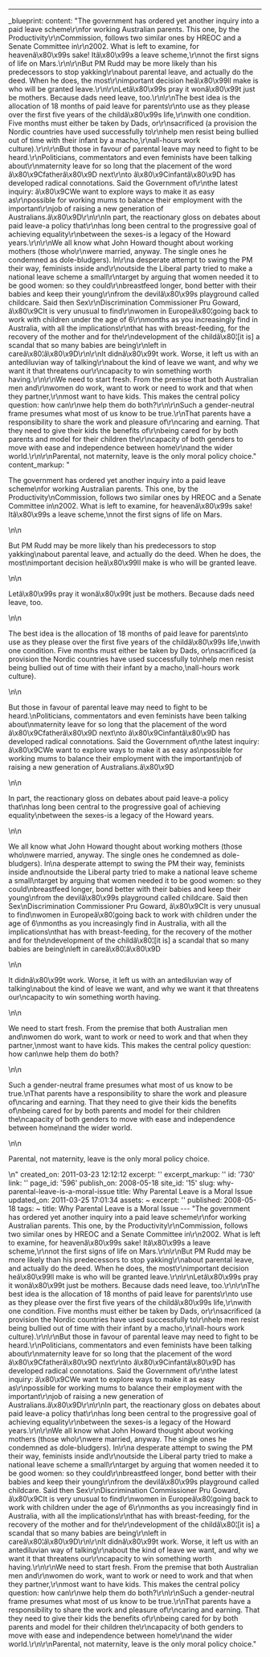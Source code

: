 ---
_blueprint:
  content: "The government has ordered yet another inquiry into a paid leave scheme\r\nfor
    working Australian parents. This one, by the Productivity\r\nCommission, follows
    two similar ones by HREOC and a Senate Committee in\r\n2002. What is left to examine,
    for heavenâ\x80\x99s sake! Itâ\x80\x99s a leave scheme,\r\nnot the first signs
    of life on Mars.\r\n\r\nBut PM Rudd may be more likely than his predecessors to
    stop yakking\r\nabout parental leave, and actually do the deed. When he does,
    the most\r\nimportant decision heâ\x80\x99ll make is who will be granted leave.\r\n\r\nLetâ\x80\x99s
    pray it wonâ\x80\x99t just be mothers. Because dads need leave, too.\r\n\r\nThe
    best idea is the allocation of 18 months of paid leave for parents\r\nto use as
    they please over the first five years of the childâ\x80\x99s life,\r\nwith one
    condition. Five months must either be taken by Dads, or\r\nsacrificed (a provision
    the Nordic countries have used successfully to\r\nhelp men resist being bullied
    out of time with their infant by a macho,\r\nall-hours work culture).\r\n\r\nBut
    those in favour of parental leave may need to fight to be heard.\r\nPoliticians,
    commentators and even feminists have been talking about\r\nmaternity leave for
    so long that the placement of the word â\x80\x9Cfatherâ\x80\x9D next\r\nto â\x80\x9Cinfantâ\x80\x9D
    has developed radical connotations. Said the Government of\r\nthe latest inquiry:
    â\x80\x9CWe want to explore ways to make it as easy as\r\npossible for working
    mums to balance their employment with the important\r\njob of raising a new generation
    of Australians.â\x80\x9D\r\n\r\nIn part, the reactionary gloss on debates about
    paid leave-a policy that\r\nhas long been central to the progressive goal of achieving
    equality\r\nbetween the sexes-is a legacy of the Howard years.\r\n\r\nWe all know
    what John Howard thought about working mothers (those who\r\nwere married, anyway.
    The single ones he condemned as dole-bludgers). In\r\na desperate attempt to swing
    the PM their way, feminists inside and\r\noutside the Liberal party tried to make
    a national leave scheme a small\r\ntarget by arguing that women needed it to be
    good women: so they could\r\nbreastfeed longer, bond better with their babies
    and keep their young\r\nfrom the devilâ\x80\x99s playground called childcare.
    Said then Sex\r\nDiscrimination Commissioner Pru Goward, â\x80\x9CIt is very unusual
    to find\r\nwomen in Europeâ\x80¦going back to work with children under the age
    of 6\r\nmonths as you increasingly find in Australia, with all the implications\r\nthat
    has with breast-feeding, for the recovery of the mother and for the\r\ndevelopment
    of the childâ\x80¦[it is] a scandal that so many babies are being\r\nleft in careâ\x80¦â\x80\x9D\r\n\r\nIt
    didnâ\x80\x99t work. Worse, it left us with an antediluvian way of talking\r\nabout
    the kind of leave we want, and why we want it that threatens our\r\ncapacity to
    win something worth having.\r\n\r\nWe need to start fresh. From the premise that
    both Australian men and\r\nwomen do work, want to work or need to work and that
    when they partner,\r\nmost want to have kids. This makes the central policy question:
    how can\r\nwe help them do both?\r\n\r\nSuch a gender-neutral frame presumes what
    most of us know to be true.\r\nThat parents have a responsibility to share the
    work and pleasure of\r\ncaring and earning. That they need to give their kids
    the benefits of\r\nbeing cared for by both parents and model for their children
    the\r\ncapacity of both genders to move with ease and independence between home\r\nand
    the wider world.\r\n\r\nParental, not maternity, leave is the only moral policy
    choice."
  content_markup: "<p>The government has ordered yet another inquiry into a paid leave
    scheme\nfor working Australian parents. This one, by the Productivity\nCommission,
    follows two similar ones by HREOC and a Senate Committee in\n2002. What is left
    to examine, for heavenâ\x80\x99s sake! Itâ\x80\x99s a leave scheme,\nnot the first
    signs of life on Mars.</p>\n\n<p>But PM Rudd may be more likely than his predecessors
    to stop yakking\nabout parental leave, and actually do the deed. When he does,
    the most\nimportant decision heâ\x80\x99ll make is who will be granted leave.</p>\n\n<p>Letâ\x80\x99s
    pray it wonâ\x80\x99t just be mothers. Because dads need leave, too.</p>\n\n<p>The
    best idea is the allocation of 18 months of paid leave for parents\nto use as
    they please over the first five years of the childâ\x80\x99s life,\nwith one condition.
    Five months must either be taken by Dads, or\nsacrificed (a provision the Nordic
    countries have used successfully to\nhelp men resist being bullied out of time
    with their infant by a macho,\nall-hours work culture).</p>\n\n<p>But those in
    favour of parental leave may need to fight to be heard.\nPoliticians, commentators
    and even feminists have been talking about\nmaternity leave for so long that the
    placement of the word â\x80\x9Cfatherâ\x80\x9D next\nto â\x80\x9Cinfantâ\x80\x9D
    has developed radical connotations. Said the Government of\nthe latest inquiry:
    â\x80\x9CWe want to explore ways to make it as easy as\npossible for working mums
    to balance their employment with the important\njob of raising a new generation
    of Australians.â\x80\x9D</p>\n\n<p>In part, the reactionary gloss on debates about
    paid leave-a policy that\nhas long been central to the progressive goal of achieving
    equality\nbetween the sexes-is a legacy of the Howard years.</p>\n\n<p>We all
    know what John Howard thought about working mothers (those who\nwere married,
    anyway. The single ones he condemned as dole-bludgers). In\na desperate attempt
    to swing the PM their way, feminists inside and\noutside the Liberal party tried
    to make a national leave scheme a small\ntarget by arguing that women needed it
    to be good women: so they could\nbreastfeed longer, bond better with their babies
    and keep their young\nfrom the devilâ\x80\x99s playground called childcare. Said
    then Sex\nDiscrimination Commissioner Pru Goward, â\x80\x9CIt is very unusual
    to find\nwomen in Europeâ\x80¦going back to work with children under the age of
    6\nmonths as you increasingly find in Australia, with all the implications\nthat
    has with breast-feeding, for the recovery of the mother and for the\ndevelopment
    of the childâ\x80¦[it is] a scandal that so many babies are being\nleft in careâ\x80¦â\x80\x9D</p>\n\n<p>It
    didnâ\x80\x99t work. Worse, it left us with an antediluvian way of talking\nabout
    the kind of leave we want, and why we want it that threatens our\ncapacity to
    win something worth having.</p>\n\n<p>We need to start fresh. From the premise
    that both Australian men and\nwomen do work, want to work or need to work and
    that when they partner,\nmost want to have kids. This makes the central policy
    question: how can\nwe help them do both?</p>\n\n<p>Such a gender-neutral frame
    presumes what most of us know to be true.\nThat parents have a responsibility
    to share the work and pleasure of\ncaring and earning. That they need to give
    their kids the benefits of\nbeing cared for by both parents and model for their
    children the\ncapacity of both genders to move with ease and independence between
    home\nand the wider world.</p>\n\n<p>Parental, not maternity, leave is the only
    moral policy choice.</p>\n"
  created_on: 2011-03-23 12:12:12
  excerpt: ''
  excerpt_markup: ''
  id: '730'
  link: ''
  page_id: '596'
  publish_on: 2008-05-18
  site_id: '15'
  slug: why-parental-leave-is-a-moral-issue
  title: Why Parental Leave is a Moral Issue
  updated_on: 2011-03-25 17:01:34
assets: ~
excerpt: ''
published: 2008-05-18
tags: ~
title: Why Parental Leave is a Moral Issue
--- "The government has ordered yet another inquiry into a paid leave scheme\r\nfor
  working Australian parents. This one, by the Productivity\r\nCommission, follows
  two similar ones by HREOC and a Senate Committee in\r\n2002. What is left to examine,
  for heavenâ\x80\x99s sake! Itâ\x80\x99s a leave scheme,\r\nnot the first signs of
  life on Mars.\r\n\r\nBut PM Rudd may be more likely than his predecessors to stop
  yakking\r\nabout parental leave, and actually do the deed. When he does, the most\r\nimportant
  decision heâ\x80\x99ll make is who will be granted leave.\r\n\r\nLetâ\x80\x99s pray
  it wonâ\x80\x99t just be mothers. Because dads need leave, too.\r\n\r\nThe best
  idea is the allocation of 18 months of paid leave for parents\r\nto use as they
  please over the first five years of the childâ\x80\x99s life,\r\nwith one condition.
  Five months must either be taken by Dads, or\r\nsacrificed (a provision the Nordic
  countries have used successfully to\r\nhelp men resist being bullied out of time
  with their infant by a macho,\r\nall-hours work culture).\r\n\r\nBut those in favour
  of parental leave may need to fight to be heard.\r\nPoliticians, commentators and
  even feminists have been talking about\r\nmaternity leave for so long that the placement
  of the word â\x80\x9Cfatherâ\x80\x9D next\r\nto â\x80\x9Cinfantâ\x80\x9D has developed
  radical connotations. Said the Government of\r\nthe latest inquiry: â\x80\x9CWe
  want to explore ways to make it as easy as\r\npossible for working mums to balance
  their employment with the important\r\njob of raising a new generation of Australians.â\x80\x9D\r\n\r\nIn
  part, the reactionary gloss on debates about paid leave-a policy that\r\nhas long
  been central to the progressive goal of achieving equality\r\nbetween the sexes-is
  a legacy of the Howard years.\r\n\r\nWe all know what John Howard thought about
  working mothers (those who\r\nwere married, anyway. The single ones he condemned
  as dole-bludgers). In\r\na desperate attempt to swing the PM their way, feminists
  inside and\r\noutside the Liberal party tried to make a national leave scheme a
  small\r\ntarget by arguing that women needed it to be good women: so they could\r\nbreastfeed
  longer, bond better with their babies and keep their young\r\nfrom the devilâ\x80\x99s
  playground called childcare. Said then Sex\r\nDiscrimination Commissioner Pru Goward,
  â\x80\x9CIt is very unusual to find\r\nwomen in Europeâ\x80¦going back to work with
  children under the age of 6\r\nmonths as you increasingly find in Australia, with
  all the implications\r\nthat has with breast-feeding, for the recovery of the mother
  and for the\r\ndevelopment of the childâ\x80¦[it is] a scandal that so many babies
  are being\r\nleft in careâ\x80¦â\x80\x9D\r\n\r\nIt didnâ\x80\x99t work. Worse, it
  left us with an antediluvian way of talking\r\nabout the kind of leave we want,
  and why we want it that threatens our\r\ncapacity to win something worth having.\r\n\r\nWe
  need to start fresh. From the premise that both Australian men and\r\nwomen do work,
  want to work or need to work and that when they partner,\r\nmost want to have kids.
  This makes the central policy question: how can\r\nwe help them do both?\r\n\r\nSuch
  a gender-neutral frame presumes what most of us know to be true.\r\nThat parents
  have a responsibility to share the work and pleasure of\r\ncaring and earning. That
  they need to give their kids the benefits of\r\nbeing cared for by both parents
  and model for their children the\r\ncapacity of both genders to move with ease and
  independence between home\r\nand the wider world.\r\n\r\nParental, not maternity,
  leave is the only moral policy choice."

